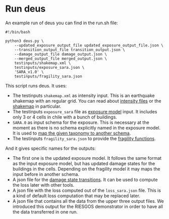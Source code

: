 # Run deus

An example run of deus you can find in the run.sh file:

```shell
#!/bin/bash

python3 deus.py \
    --updated_exposure_output_file updated_exposure_output_file.json \
    --transition_output_file transition_output.json \
    --damage_output_file damage_output.json \
    --merged_output_file merged_output.json \
    testinputs/shakemap.xml \
    testinputs/exposure_sara.json \
    'SARA_v1.0' \
    testinputs/fragility_sara.json
  ```

This script runs deus. It uses:
- The testinputs `shakemap.xml` as intensity input.
  This is an earthquake shakemap with an regular grid.
  You can read about [intensity files](IntensityFile.md) or 
  the [shakemap](EarthQuakeShakemap.md) in particular.
- The testinputs `exposure_sara` file as [exposure model](ExposureModel.md) input.
  It includes only 3 or 4 cells in chile with a bunch of buildings.
- `SARA.0` as input schema for the exposure. This is necessary at the moment
  as there is no schema explicitly named in the exposure model.
  It is used to [map the given taxonomy to another schema](SchemaMapping.md).
- The testinputs `fragility_sara.json` to provide the [fragility functions](FragilityFunctions.md).

And it gives specific names for the outputs:
- The first one is the updated exposure model. It follows the same
  format as the input exposure model, but has updated damage states
  for the buildings in the cells. Depending on the fragility model
  it may maps the input before in another schema.
- A json file for the [damage state transitions](DamageStateTransitions.md). It can be used
  to compute the loss later with other tools.
- A json file with the loss computed out of the `loss_sara.json` file.
  This is a kind of default loss computation that may be replaced later.
- A json file that contains all the data from the upper three output files.
  We introduced this output for the RIESGOS demonstrator in order to have all the
  data transferred in one run.
